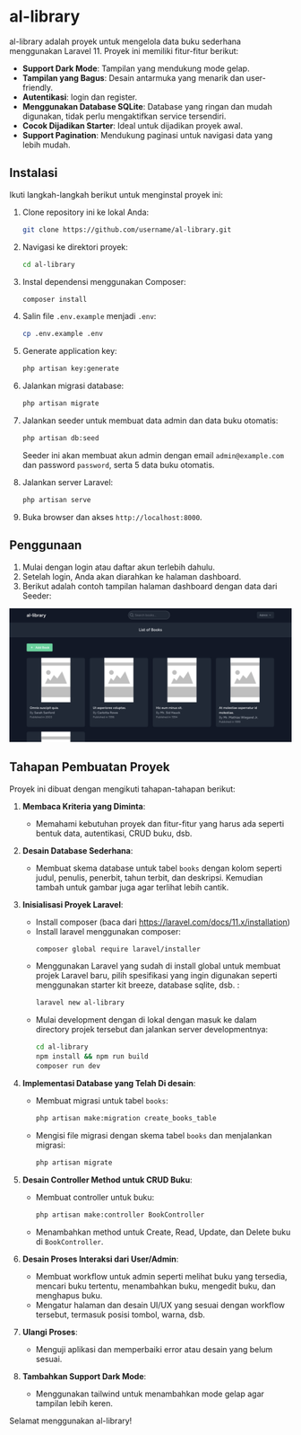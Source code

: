 # al-library

al-library adalah proyek untuk mengelola data buku sederhana menggunakan Laravel 11. Proyek ini memiliki fitur-fitur berikut:

- **Support Dark Mode**: Tampilan yang mendukung mode gelap.
- **Tampilan yang Bagus**: Desain antarmuka yang menarik dan user-friendly.
- **Autentikasi**: login dan register.
- **Menggunakan Database SQLite**: Database yang ringan dan mudah digunakan, tidak perlu mengaktifkan service tersendiri.
- **Cocok Dijadikan Starter**: Ideal untuk dijadikan proyek awal.
- **Support Pagination**: Mendukung paginasi untuk navigasi data yang lebih mudah.

## Instalasi

Ikuti langkah-langkah berikut untuk menginstal proyek ini:

1. Clone repository ini ke lokal Anda:
    ```bash
    git clone https://github.com/username/al-library.git
    ```
2. Navigasi ke direktori proyek:
    ```bash
    cd al-library
    ```
3. Instal dependensi menggunakan Composer:
    ```bash
    composer install
    ```
4. Salin file `.env.example` menjadi `.env`:
    ```bash
    cp .env.example .env
    ```
5. Generate application key:
    ```bash
    php artisan key:generate
    ```
6. Jalankan migrasi database:
    ```bash
    php artisan migrate
    ```
7. Jalankan seeder untuk membuat data admin dan data buku otomatis:
    ```bash
    php artisan db:seed
    ```
    Seeder ini akan membuat akun admin dengan email `admin@example.com` dan password `password`, serta 5 data buku otomatis.

8. Jalankan server Laravel:
    ```bash
    php artisan serve
    ```
9. Buka browser dan akses `http://localhost:8000`.

## Penggunaan

1. Mulai dengan login atau daftar akun terlebih dahulu.
2. Setelah login, Anda akan diarahkan ke halaman dashboard.
3. Berikut adalah contoh tampilan halaman dashboard dengan data dari Seeder:

![Dashboard Screenshot](images/dashboard.png)

## Tahapan Pembuatan Proyek

Proyek ini dibuat dengan mengikuti tahapan-tahapan berikut:

1. **Membaca Kriteria yang Diminta**:
    - Memahami kebutuhan proyek dan fitur-fitur yang harus ada seperti bentuk data, autentikasi, CRUD buku, dsb.

2. **Desain Database Sederhana**:
    - Membuat skema database untuk tabel `books` dengan kolom seperti judul, penulis, penerbit, tahun terbit, dan deskripsi. Kemudian tambah untuk gambar juga agar terlihat lebih cantik.

3. **Inisialisasi Proyek Laravel**:
    - Install composer (baca dari https://laravel.com/docs/11.x/installation)
    - Install laravel menggunakan composer:
        ```bash
        composer global require laravel/installer
        ```
    - Menggunakan Laravel yang sudah di install global untuk membuat projek Laravel baru, pilih spesifikasi yang ingin digunakan seperti menggunakan starter kit breeze, database sqlite, dsb. :
        ```bash
        laravel new al-library
        ```
    - Mulai development dengan di lokal dengan masuk ke dalam directory projek tersebut dan jalankan server developmentnya:
        ```bash
        cd al-library
        npm install && npm run build
        composer run dev
        ```

4. **Implementasi Database yang Telah Di desain**:
    - Membuat migrasi untuk tabel `books`:
        ```bash
        php artisan make:migration create_books_table
        ```
    - Mengisi file migrasi dengan skema tabel `books` dan menjalankan migrasi:
        ```bash
        php artisan migrate
        ```

6. **Desain Controller Method untuk CRUD Buku**:
    - Membuat controller untuk buku:
        ```bash
        php artisan make:controller BookController
        ```
    - Menambahkan method untuk Create, Read, Update, dan Delete buku di `BookController`.

7. **Desain Proses Interaksi dari User/Admin**:
    - Membuat workflow untuk admin seperti melihat buku yang tersedia, mencari buku tertentu, menambahkan buku, mengedit buku, dan menghapus buku.
    - Mengatur halaman dan desain UI/UX yang sesuai dengan workflow tersebut, termasuk posisi tombol, warna, dsb.

8. **Ulangi Proses**:
    - Menguji aplikasi dan memperbaiki error atau desain yang belum sesuai.

9. **Tambahkan Support Dark Mode**:
    - Menggunakan tailwind untuk menambahkan mode gelap agar tampilan lebih keren.

Selamat menggunakan al-library!
